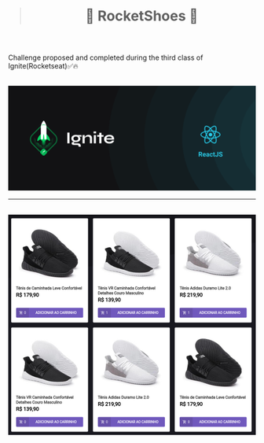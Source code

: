 > # <p align='center'>👟 RocketShoes 👟 </p>

<br>

<p>Challenge proposed and completed during the third class of Ignite(Rocketseat)✅🔥</p>

<br>

<img src=./src/assets/images/cover-reactjs.png>

<hr>

<br>

<img src='./src/assets/images/img-2.png'>
